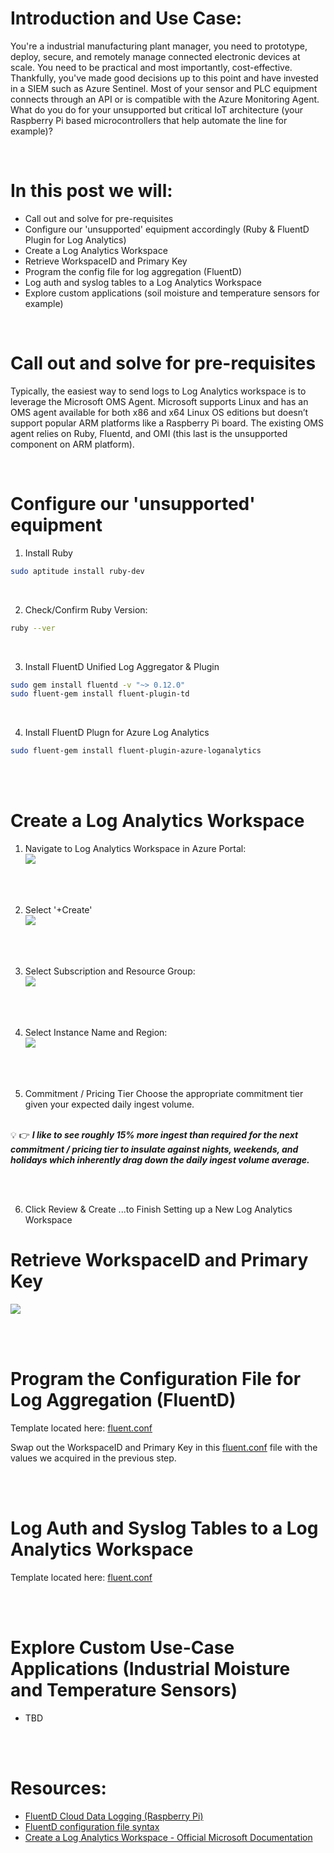 # Introduction and Use Case:
You're a industrial manufacturing plant manager, you need to prototype, deploy, secure, and remotely manage connected electronic devices at scale. You need to be practical and most importantly, cost-effective. Thankfully, you've made good decisions up to this point and have invested in a SIEM such as Azure Sentinel. Most of your sensor and PLC equipment connects through an API or is compatible with the Azure Monitoring Agent. What do you do for your unsupported but critical IoT architecture (your Raspberry Pi based microcontrollers that help automate the line for example)?

<br/>

# In this post we will: 
- Call out and solve for pre-requisites
- Configure our 'unsupported' equipment accordingly (Ruby & FluentD Plugin for Log Analytics)
- Create a Log Analytics Workspace
- Retrieve WorkspaceID and Primary Key
- Program the config file for log aggregation (FluentD)
- Log auth and syslog tables to a Log Analytics Workspace
- Explore custom applications (soil moisture and temperature sensors for example)

<br/>

# Call out and solve for pre-requisites
Typically, the easiest way to send logs to Log Analytics workspace is to leverage the Microsoft OMS Agent. Microsoft supports Linux and has an OMS agent available for both x86 and x64 Linux OS editions but doesn’t support popular ARM platforms like a Raspberry Pi board. The existing OMS agent relies on Ruby, Fluentd, and OMI (this last is the unsupported component on ARM platform).

<br/>

# Configure our 'unsupported' equipment
1. Install Ruby
```bash
sudo aptitude install ruby-dev
```

<br/>

2. Check/Confirm Ruby Version:
```bash
ruby --ver
```

<br/>

3. Install FluentD Unified Log Aggregator & Plugin
```bash
sudo gem install fluentd -v "~> 0.12.0"
sudo fluent-gem install fluent-plugin-td
```

<br/>

4. Install FluentD Plugn for Azure Log Analytics
```bash
sudo fluent-gem install fluent-plugin-azure-loganalytics
```

<br/><br/>

# Create a Log Analytics Workspace
1. Navigate to Log Analytics Workspace in Azure Portal: <br/>
![](/assets/img/iot/LAW1.png)

<br/><br/>

2. Select '+Create' <br/>
![](/assets/img/iot/LAW2.png)

<br/><br/>

3. Select Subscription and Resource Group: <br/>
![](/assets/img/iot/LAW3.png)

<br/><br/>

4. Select Instance Name and Region: <br/>
![](/assets/img/iot/LAW4.png)

<br/><br/>

5. Commitment / Pricing Tier
Choose the appropriate commitment tier given your expected daily ingest volume. <br/><br/>

&#128161;
	&#128073;      **_I like to see roughly 15% more ingest than required for the next commitment / pricing tier to insulate against nights, weekends, and holidays which inherently drag down the daily ingest volume average._** 

<br/><br/>

6. Click Review & Create
 ...to Finish Setting up a New Log Analytics Workspace 

# Retrieve WorkspaceID and Primary Key
![](/assets/img/iot/WorkspaceIDandKey.png)

<br/><br/>

# Program the Configuration File for Log Aggregation (FluentD)
Template located here: [fluent.conf](https://github.com/EEN421/Sentinel-Integrated-RPI-Soil-Sensor/blob/Main/Code/fluent.conf)

Swap out the WorkspaceID and Primary Key in this [fluent.conf](https://github.com/EEN421/Sentinel-Integrated-RPI-Soil-Sensor/blob/Main/Code/fluent.conf) file with the values we acquired in the previous step. 

<br/><br/>

# Log Auth and Syslog Tables to a Log Analytics Workspace
Template located here: [fluent.conf](https://github.com/EEN421/Sentinel-Integrated-RPI-Soil-Sensor/blob/Main/Code/fluent.conf)

<br/><br/>

# Explore Custom Use-Case Applications (Industrial Moisture and Temperature Sensors)
- TBD

<br/><br/>

# Resources:
- [FluentD Cloud Data Logging (Raspberry Pi)](https://docs.fluentd.org/v/0.12/articles/raspberrypi-cloud-data-logger)
- [FluentD configuration file syntax](https://docs.fluentd.org/v/0.12/configuration/config-file)
- [Create a Log Analytics Workspace - Official Microsoft Documentation](https://learn.microsoft.com/en-us/azure/azure-monitor/logs/quick-create-workspace?tabs=azure-portal) 
